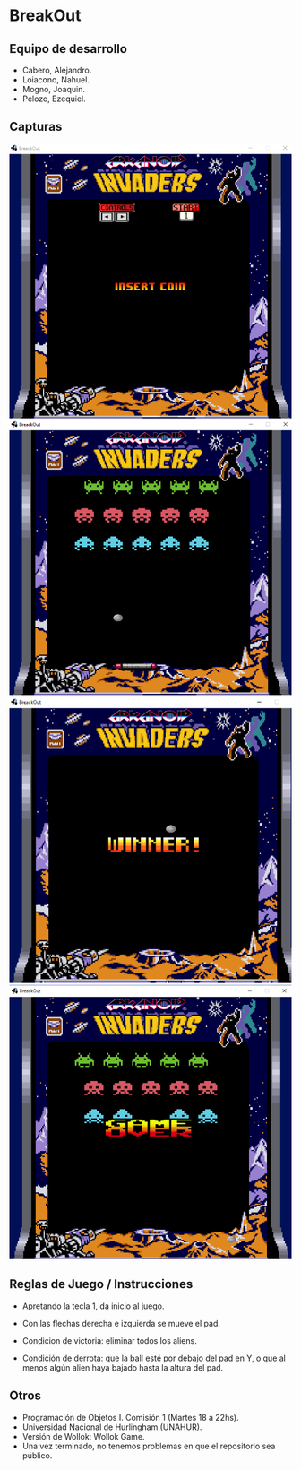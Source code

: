 # BreakOut

## Equipo de desarrollo

- Cabero, Alejandro.
- Loiacono, Nahuel.
- Mogno, Joaquin.
- Pelozo, Ezequiel.

## Capturas

![Imagen de inicio](./assets/screenInicio.png)
![Imagen del juego](./assets/screenJuego.png)
![Imagen de victoria](./assets/screenVictory.png)
![Imagen de derrota](./assets/screenGameOver.png)

## Reglas de Juego / Instrucciones

- Apretando la tecla 1, da inicio al juego.
- Con las flechas derecha e izquierda se mueve el pad.

- Condicion de victoria: eliminar todos los aliens.

- Condición de derrota: que la ball esté por debajo del pad en Y, o que al menos algún alien haya bajado hasta la altura del pad.

## Otros

- Programación de Objetos I. Comisión 1 (Martes 18 a 22hs).
- Universidad Nacional de Hurlingham (UNAHUR).
- Versión de Wollok: Wollok Game.
- Una vez terminado, no tenemos problemas en que el repositorio sea público.
